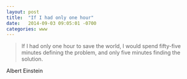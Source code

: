 ```yaml
---
layout: post
title:  "If I had only one hour"
date:   2014-09-03 09:05:01 -0700
categories: www
---
```

> If I had only one hour to save the world, I would spend fifty-five minutes defining the problem, and only five minutes finding the solution.  

Albert Einstein
